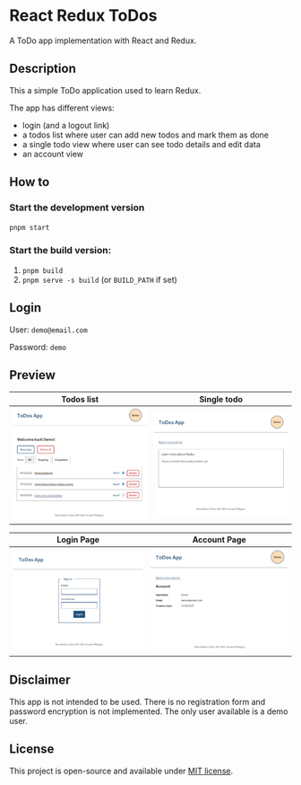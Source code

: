 # React Redux ToDos

A ToDo app implementation with React and Redux.

## Description

This a simple ToDo application used to learn Redux.

The app has different views:

- login (and a logout link)
- a todos list where user can add new todos and mark them as done
- a single todo view where user can see todo details and edit data
- an account view

## How to

### Start the development version

`pnpm start`

### Start the build version:

1. `pnpm build`
2. `pnpm serve -s build` (or `BUILD_PATH` if set)

## Login

User: `demo@email.com`

Password: `demo`

## Preview

| Todos list                                       | Single todo                                       |
| ------------------------------------------------ | ------------------------------------------------- |
| ![List preview](./assets/preview-todos-list.jpg) | ![Todo preview](./assets/preview-single-todo.jpg) |

| Login Page                                        | Account Page                                          |
| ------------------------------------------------- | ----------------------------------------------------- |
| ![Login preview](./assets/preview-todo-login.jpg) | ![Account preview](./assets/preview-todo-account.jpg) |

## Disclaimer

This app is not intended to be used. There is no registration form and password encryption is not implemented. The only user available is a demo user.

## License

This project is open-source and available under [MIT license](../LICENSE).
